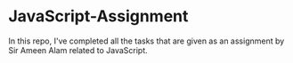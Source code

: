# JavaScript-Assignment
In this repo, I've completed all the tasks that are given as an assignment by Sir Ameen Alam related to JavaScript.
